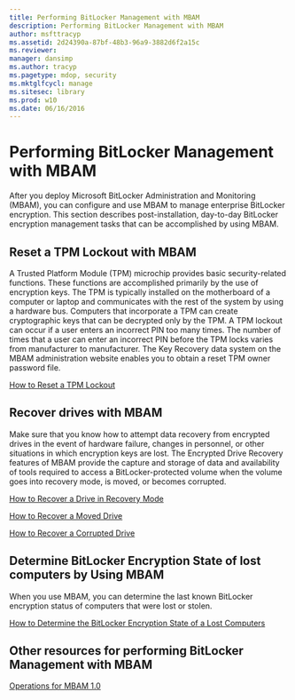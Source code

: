 ```yaml
---
title: Performing BitLocker Management with MBAM
description: Performing BitLocker Management with MBAM
author: msfttracyp
ms.assetid: 2d24390a-87bf-48b3-96a9-3882d6f2a15c
ms.reviewer: 
manager: dansimp
ms.author: tracyp
ms.pagetype: mdop, security
ms.mktglfcycl: manage
ms.sitesec: library
ms.prod: w10
ms.date: 06/16/2016
---
```



# Performing BitLocker Management with MBAM


After you deploy Microsoft BitLocker Administration and Monitoring (MBAM), you can configure and use MBAM to manage enterprise BitLocker encryption. This section describes post-installation, day-to-day BitLocker encryption management tasks that can be accomplished by using MBAM.

## Reset a TPM Lockout with MBAM


A Trusted Platform Module (TPM) microchip provides basic security-related functions. These functions are accomplished primarily by the use of encryption keys. The TPM is typically installed on the motherboard of a computer or laptop and communicates with the rest of the system by using a hardware bus. Computers that incorporate a TPM can create cryptographic keys that can be decrypted only by the TPM. A TPM lockout can occur if a user enters an incorrect PIN too many times. The number of times that a user can enter an incorrect PIN before the TPM locks varies from manufacturer to manufacturer. The Key Recovery data system on the MBAM administration website enables you to obtain a reset TPM owner password file.

[How to Reset a TPM Lockout](how-to-reset-a-tpm-lockout-mbam-1.md)

## Recover drives with MBAM


Make sure that you know how to attempt data recovery from encrypted drives in the event of hardware failure, changes in personnel, or other situations in which encryption keys are lost. The Encrypted Drive Recovery features of MBAM provide the capture and storage of data and availability of tools required to access a BitLocker-protected volume when the volume goes into recovery mode, is moved, or becomes corrupted.

[How to Recover a Drive in Recovery Mode](how-to-recover-a-drive-in-recovery-mode-mbam-1.md)

[How to Recover a Moved Drive](how-to-recover-a-moved-drive-mbam-1.md)

[How to Recover a Corrupted Drive](how-to-recover-a-corrupted-drive-mbam-1.md)

## Determine BitLocker Encryption State of lost computers by Using MBAM


When you use MBAM, you can determine the last known BitLocker encryption status of computers that were lost or stolen.

[How to Determine the BitLocker Encryption State of a Lost Computers](how-to-determine-the-bitlocker-encryption-state-of-a-lost-computers-mbam-1.md)

## Other resources for performing BitLocker Management with MBAM


[Operations for MBAM 1.0](operations-for-mbam-10.md)

 

 





